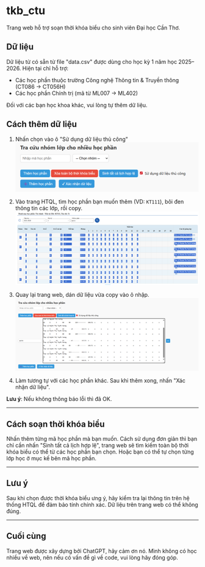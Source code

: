 ﻿# tkb_ctu

Trang web hỗ trợ soạn thời khóa biểu cho sinh viên Đại học Cần Thơ.

##  Dữ liệu

Dữ liệu từ có sẵn từ file "data.csv" được dùng cho học kỳ 1 năm học 2025–2026. Hiện tại chỉ hỗ trợ:

- Các học phần thuộc trường Công nghệ Thông tin & Truyền thông (CT086 -> CT056H)
- Các học phần Chính trị (mã từ ML007 -> ML402)

Đối với các bạn học khoa khác, vui lòng tự thêm dữ liệu.

##  Cách thêm dữ liệu
1. Nhấn chọn vào ô "Sử dụng dữ liệu thủ công"
   ![Click chọn vào ô này](image-1.png)

2. Vào trang HTQL, tìm học phần bạn muốn thêm (VD: `KT111`), bôi đen thông tin các lớp, rồi copy.  
   ![Copy từ trang HTQL](image-2.png)

3. Quay lại trang web, dán dữ liệu vừa copy vào ô nhập.
   ![Dán dữ liệu và thêm mã học phần](image-3.png)

4. Làm tương tự với các học phần khác. Sau khi thêm xong, nhấn "Xác nhận dữ liệu".

 **Lưu ý**: Nếu không thông báo lỗi thì đã OK. 

---

## Cách soạn thời khóa biểu

Nhấn thêm từng mã học phần mà bạn muốn.
Cách sử dụng đơn giản thì bạn chỉ cần nhấn "Sinh tất cả lịch hợp lệ", trang web sẽ tìm kiếm toàn bộ thời khóa biểu có thể từ các học phần bạn chọn. Hoặc bạn có thể tự chọn từng lớp học ở mục kế bên mã học phần.

---

## Lưu ý

Sau khi chọn được thời khóa biểu ưng ý, hãy kiểm tra lại thông tin trên hệ thống HTQL để đảm bảo tính chính xác. Dữ liệu trên trang web có thể không đúng.

---

## Cuối cùng
Trang web được xây dựng bởi ChatGPT, hãy cảm ơn nó. Mình không có học nhiều về web, nên nếu có vấn đề gì về code, vui lòng hãy đóng góp.

